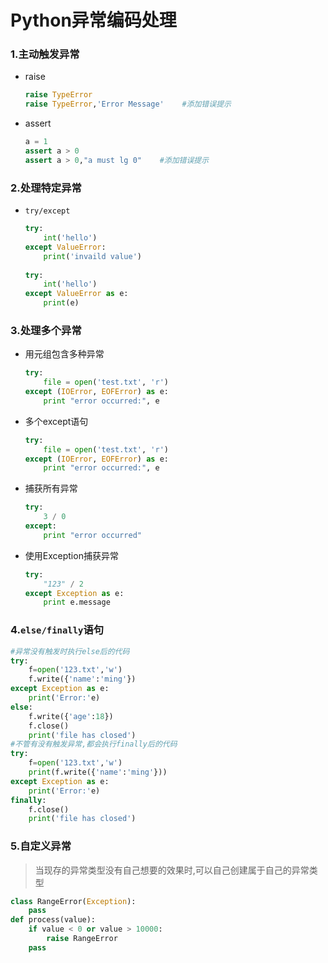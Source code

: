 # Python异常编码处理

### 1.主动触发异常

* raise

  ```python
  raise TypeError
  raise TypeError,'Error Message'    #添加错误提示
  ```

* assert

  ```python
  a = 1
  assert a > 0
  assert a > 0,"a must lg 0"    #添加错误提示
  ```

### 2.处理特定异常

* `try/except`

  ```python
  try:
      int('hello')
  except ValueError:
      print('invaild value')
      
  try:
      int('hello')
  except ValueError as e:
      print(e)
  ```

### 3.处理多个异常

* 用元组包含多种异常

  ```python
  try:  
      file = open('test.txt', 'r')
  except (IOError, EOFError) as e:  
      print "error occurred:", e
  ```

* 多个except语句

  ```python
  try:  
      file = open('test.txt', 'r')
  except (IOError, EOFError) as e:  
      print "error occurred:", e
  ```

* 捕获所有异常

  ```python
  try:  
      3 / 0
  except:  
      print "error occurred"
  ```

* 使用Exception捕获异常

  ```python
  try:  
      "123" / 2
  except Exception as e:  
      print e.message
  ```

### 4.`else/finally`语句

```python
#异常没有触发时执行else后的代码
try:
    f=open('123.txt','w')
    f.write({'name':'ming'})
except Exception as e:
    print('Error:'e)
else:
    f.write({'age':18})
    f.close()
    print('file has closed')
#不管有没有触发异常,都会执行finally后的代码
try:
    f=open('123.txt','w')
    print(f.write({'name':'ming'}))
except Exception as e:
    print('Error:'e)
finally:
    f.close()
    print('file has closed')
```

### 5.自定义异常

> 当现存的异常类型没有自己想要的效果时,可以自己创建属于自己的异常类型

```python
class RangeError(Exception):  
    pass
def process(value):  
    if value < 0 or value > 10000:
        raise RangeError
    pass
```

